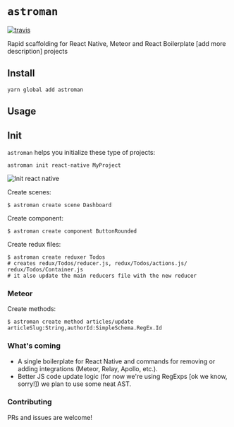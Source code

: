 # `astroman`
[![travis](https://travis-ci.org/Astrocoders/astroman.svg?branch=develop)](https://travis-ci.org/Astrocoders/astroman)

Rapid scaffolding for React Native, Meteor and React Boilerplate [add more description] projects

## Install
```
yarn global add astroman
```

## Usage

## Init
`astroman` helps you initialize these type of projects:
```
astroman init react-native MyProject
```
![Init react native](https://github.com/Astrocoders/astroapp-rn-boilerplate/raw/develop/imgs/initReactNative.gif)

Create scenes:
```
$ astroman create scene Dashboard
```
Create component:
```
$ astroman create component ButtonRounded
```
Create redux files:
```
$ astroman create reduxer Todos
# creates redux/Todos/reducer.js, redux/Todos/actions.js/ redux/Todos/Container.js
# it also update the main reducers file with the new reducer
```
### Meteor
Create methods:
```
$ astroman create method articles/update articleSlug:String,authorId:SimpleSchema.RegEx.Id
```

### What's coming
- A single boilerplate for React Native and commands for removing or adding integrations (Meteor, Relay, Apollo, etc.).
- Better JS code update logic (for now we're using RegExps [ok we know, sorry!]) we plan to use some neat AST.

### Contributing
PRs and issues are welcome!
